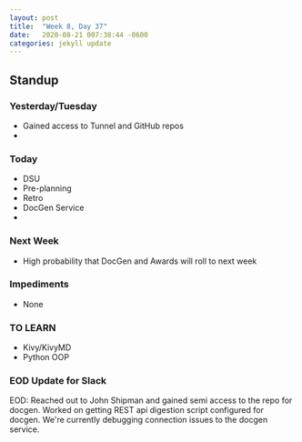 ```yaml
---
layout: post
title:  "Week 8, Day 37"
date:   2020-08-21 007:38:44 -0600
categories: jekyll update
---
```


## Standup

### Yesterday/Tuesday
* Gained access to Tunnel and GitHub repos
* 

### Today
* DSU
* Pre-planning
* Retro
* DocGen Service 
* 
### Next Week

*  High probability that DocGen and Awards will roll to next week

### Impediments
* None

### TO LEARN
* Kivy/KivyMD
* Python OOP

### EOD Update for Slack
EOD: Reached out to John Shipman and gained semi access to the repo for docgen. Worked on getting REST api digestion script configured for docgen.
We're currently debugging connection issues to the docgen service.
